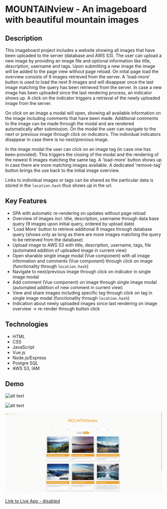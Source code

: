 # MOUNTAINview - An imageboard with beautiful mountain images

## Description

This imageboard project includes a website showing all images that have been uploaded to the server (database and AWS S3). The user can upload a new image by providing an image file and optional information like title, description, username and tags. Upon submitting a new image the image will be added to the page view without page reload. On inital page load the overview consists of 9 images retrieved from the server. A 'load-more' button is used to load the next 9 images and will disappear once the last image matching the query has been retrieved from the server. In case a new image has been uploaded since the last rendering process, an indicator shows up. A click on the indicator triggers a retrieval of the newly uploaded image from the server.

On click on an image a modal will open, showing all available information on the image including comments that have been made. Additional comments to the image can be made through the modal and are rendered automatically after submission. On the modal the user can navigate to the next or previous image through click on indicators. The individual indicators disappear in case there is no next/previous image.

In the image modal the user can click on an image tag (in case one has been provided). This triggers the closing of the modal and the rendering of the newest 6 images matching the same tag. A 'load-more' button shows up in case there are more matching images available. A dedicated 'remove-tag' button brings the use back to the initial image overview.

Links to individual images or tags can be shared as the particular data is stored in the `location.hash` thus shows up in the url.

## Key Features

-   SPA with automatic re-rendering on updates without page reload
-   Overview of images incl. title, description, username through data base query (9 images upon initial query, ordered by upload date)
-   'Load More' button to retrieve additional 9 images through database query (shows only as long as there are more images matching the query to be retrieved from the database)
-   Upload image to AWS S3 with title, description, username, tags, file (automated addition of uploaded image in current view)
-   Open sharable single image modal (Vue component) with all image information and comments (Vue component) through click on image (functionality through `location.hash`)
-   Navigate to next/previous image through click on indicator in single image modal
-   Add comment (Vue component) on image through single image modal (automated addition of new comment in current view)
-   View and share images including specific tag through click on tag in single image modal (functionality through `location.hash`)
-   Indication about newly uploaded images since last rendering on image overview -> re-render through button click

## Technologies

-   HTML
-   CSS
-   JavaScript
-   Vue.js
-   Node.js/Express
-   Postgre SQL
-   AWS S3, IAM

## Demo

![alt text](public/montainView_load_comment2.gif 'Image overview | Load more | Comment')

![alt text](public/montainView_viewTag2.gif 'Image by tag')

![alt text](public/montainView_addImage2.gif 'Add image')

[Link to Live App - disabled](#)

